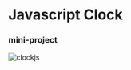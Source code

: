 # Javascript Clock

### mini-project
![clockjs](https://user-images.githubusercontent.com/59916614/166741736-6ab10763-630b-4c45-9cb7-a5e57c6d5dec.PNG)
